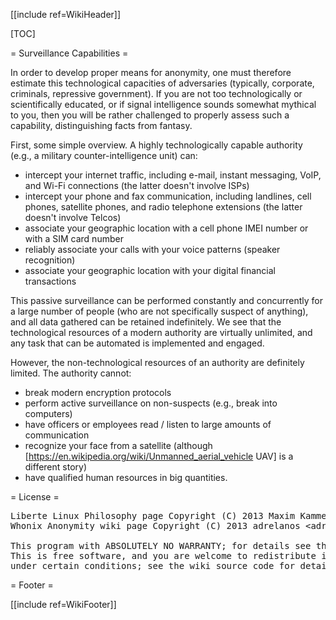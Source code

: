 <!--
Copyright:

Liberte Linux Philosophy page Copyright (C) 2013 Maxim Kammerer <mk at dee dot su>
Whonix E-Mail wiki page Copyright (C) 2013 adrelanos <adrelanos at riseup dot net>

This program is free software; you can redistribute it and/or
modify it under the terms of the GNU General Public License
as published by the Free Software Foundation; either version 2
of the License, or (at your option) any later version.

This program is distributed in the hope that it will be useful,
but WITHOUT ANY WARRANTY; without even the implied warranty of
MERCHANTABILITY or FITNESS FOR A PARTICULAR PURPOSE.  See the
GNU General Public License for more details.

You should have received a copy of the GNU General Public License
along with this program; if not, write to the Free Software
Foundation, Inc., 51 Franklin Street, Fifth Floor, Boston, MA  02110-1301, USA.

The complete text of the GNU General Public License can also be found online on gnu.org <http://www.gnu.org/licenses/gpl-2.0.html>, in Whonix virtual machine images in /usr/share/common-licenses/GPL-2 file or in Whonix wiki on <https://sourceforge.net/p/whonix/wiki/GPLv2/>.
-->

[[include ref=WikiHeader]]

[TOC]

= Surveillance Capabilities =

In order to develop proper means for anonymity, one must therefore estimate this technological capacities of adversaries (typically, corporate, criminals, repressive government). If you are not too technologically or scientifically educated, or if signal intelligence sounds somewhat mythical to you, then you will be rather challenged to properly assess such a capability, distinguishing facts from fantasy.

First, some simple overview. A highly technologically capable authority (e.g., a military counter-intelligence unit) can:

* intercept your internet traffic, including e-mail, instant messaging, VoIP, and Wi-Fi connections (the latter doesn't involve ISPs)
* intercept your phone and fax communication, including landlines, cell phones, satellite phones, and radio telephone extensions (the latter doesn't involve Telcos)
* associate your geographic location with a cell phone IMEI number or with a SIM card number
* reliably associate your calls with your voice patterns (speaker recognition)
* associate your geographic location with your digital financial transactions

This passive surveillance can be performed constantly and concurrently for a large number of people (who are not specifically suspect of anything), and all data gathered can be retained indefinitely. We see that the technological resources of a modern authority are virtually unlimited, and any task that can be automated is implemented and engaged.

However, the non-technological resources of an authority are definitely limited. The authority cannot:

* break modern encryption protocols
* perform active surveillance on non-suspects (e.g., break into computers)
* have officers or employees read / listen to large amounts of communication
* recognize your face from a satellite (although [https://en.wikipedia.org/wiki/Unmanned_aerial_vehicle UAV] is a different story)
* have qualified human resources in big quantities.

= License =

<pre>Liberte Linux Philosophy page Copyright (C) 2013 Maxim Kammerer &lt;mk at dee dot su&gt;
Whonix Anonymity wiki page Copyright (C) 2013 adrelanos &lt;adrelanos at riseup dot net&gt;

This program with ABSOLUTELY NO WARRANTY; for details see the wiki source code.
This is free software, and you are welcome to redistribute it
under certain conditions; see the wiki source code for details.</pre>
= Footer =

[[include ref=WikiFooter]]

